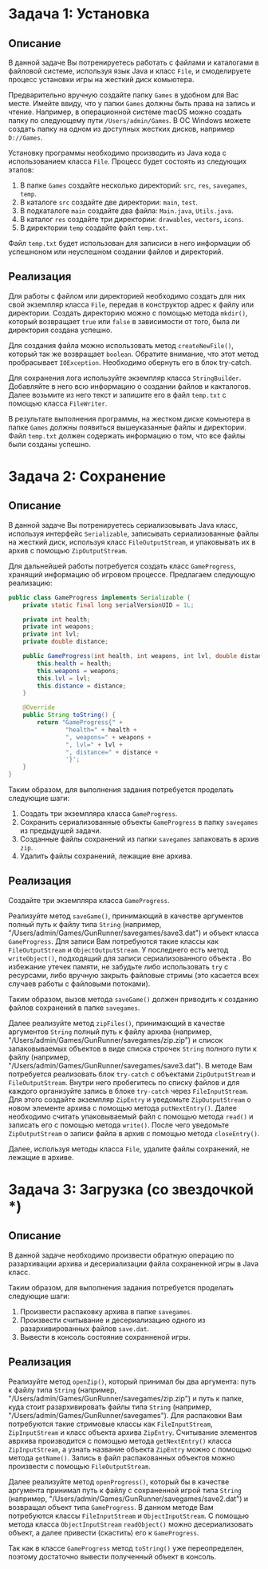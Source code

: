 # Задача 1: Установка

## Описание
В данной задаче Вы потренируетесь работать с файлами и каталогами в файловой системе, используя язык Java и класс `File`, и смоделируете процесс установки игры на жесткий диск комьютера.

Предварительно вручную создайте папку `Games` в удобном для Вас месте. Имейте ввиду, что у папки `Games` должны быть права на запись и чтение. Например, в операционной системе macOS можно создать папку по следующему пути `/Users/admin/Games`. В ОС Windows можете создать папку на одном из доступных жестких дисков, например `D://Games`.

Установку программы необходимо производить из Java кода с использованием класса `File`. Процесс будет состоять из следующих этапов:
1. В папке `Games` создайте несколько директорий: `src`, `res`, `savegames`, `temp`.
2. В каталоге `src` создайте две директории: `main`, `test`.
3. В подкаталоге `main` создайте два файла: `Main.java`, `Utils.java`.
4. В каталог `res` создайте три директории: `drawables`, `vectors`, `icons`.
5. В директории `temp` создайте файл `temp.txt`.

Файл `temp.txt` будет использован для записиси в него информации об успешноном или неуспешном создании файлов и директорий.

## Реализация
Для работы с файлом или директорией необходимо создать для них свой экземпляр класса `File`, передав в конструктор адрес к файлу или директории. Создать директорию можно с помощью метода `mkdir()`, который возвращает `true` или `false` в зависимости от того, была ли директория создана успешно.

Для создания файла можно использовать метод `createNewFile()`, который так же возвращает `boolean`. Обратите внимание, что этот метод пробрасывает `IOException`. Необходимо обернуть его в блок try-catch.

Для сохранения лога используйте экземпляр класса `StringBuilder`. Добавляйте в него всю информацию о создании файлов и какталогов. Далее возьмите из него текст и запишите его в файл `temp.txt` с помощью класса `FileWriter`.

В результате выполнения программы, на жестком диске комьютера в папке `Games` должны появиться вышеуказанные файлы и директории. Файл `temp.txt` должен содержать информацию о том, что все файлы были созданы успешно.

# Задача 2: Сохранение

## Описание
В данной задаче Вы потренируетесь сериализовывать Java класс, используя интерфейс `Serializable`, записывать сериализованные файлы на жесткий диск, используя класс `FileOutputStream`, и упаковывать их в архив с помощью `ZipOutputStream`.

Для дальнейшей работы потребуется создать класс `GameProgress`, хранящий информацию об игровом процессе. Предлагаем следующую реализацию:
```java
public class GameProgress implements Serializable {
    private static final long serialVersionUID = 1L;

    private int health;
    private int weapons;
    private int lvl;
    private double distance;

    public GameProgress(int health, int weapons, int lvl, double distance) {
        this.health = health;
        this.weapons = weapons;
        this.lvl = lvl;
        this.distance = distance;
    }

    @Override
    public String toString() {
        return "GameProgress{" +
                "health=" + health +
                ", weapons=" + weapons +
                ", lvl=" + lvl +
                ", distance=" + distance +
                '}';
    }
}
```

Таким образом, для выполнения задания потребуется проделать следующие шаги:
1. Создать три экземпляра класса `GameProgress`.
2. Сохранить сериализованные объекты `GameProgress` в папку `savegames` из предыдущей задачи.
3. Созданные файлы сохранений из папки `savegames` запаковать в архив `zip`.
4. Удалить файлы сохранений, лежащие вне архива.

## Реализация
Создайте три экземпляра класса `GameProgress`.

Реализуйте метод `saveGame()`, принимающий в качестве аргументов полный путь к файлу типа `String` (например, "/Users/admin/Games/GunRunner/savegames/save3.dat") и объект класса `GameProgress`. Для записи Вам потребуются такие классы как `FileOutputStream` и `ObjectOutputStream`. У последнего есть метод `writeObject()`, подходящий для записи сериализованного объекта . Во избежание утечек памяти, не забудьте либо использовать `try` с ресурсами, либо вручную закрыть файловые стримы (это касается всех случаев работы с файловыми потоками).

Таким образом, вызов метода `saveGame()` должен приводить к созданию файлов сохранений в папке `savegames`.

Далее реализуйте метод `zipFiles()`, принимающий в качестве аргументов `String` полный путь к файлу архива (например, "/Users/admin/Games/GunRunner/savegames/zip.zip") и список запаковываемых объектов в виде списка строчек `String` полного пути к файлу (например, "/Users/admin/Games/GunRunner/savegames/save3.dat"). В методе Вам потребуется реализовать блок `try-catch` с объектами `ZipOutputStream` и `FileOutputStream`. Внутри него пробегитесь по списку файлов и для каждого организуйте запись в блоке `try-catch` через `FileInputStream`. Для этого создайте экземпляр `ZipEntry` и уведомьте `ZipOutputStream` о новом элементе архива с помощью метода `putNextEntry()`. Далее необходимо считать упаковываемый файл с помощью метода `read()` и записать его с помощью метода `write()`. После чего уведомьте `ZipOutputStream` о записи файла в архив с помощью метода `closeEntry()`.

Далее, используя методы класса `File`, удалите файлы сохранений, не лежащие в архиве.

# Задача 3: Загрузка (со звездочкой *)

## Описание
В данной задаче необходимо произвести обратную операцию по разархивации архива и десериализации файла сохраненной игры в Java класс.

Таким образом, для выполнения задания потребуется проделать следующие шаги:
1. Произвести распаковку архива в папке `savegames`.
2. Произвести считывание и десериализацию одного из разархивированных файлов `save.dat`.
3. Вывести в консоль состояние сохранненой игры.

## Реализация
Реализуйте метод `openZip()`, который принимал бы два аргумента: путь к файлу типа `String` (например, "/Users/admin/Games/GunRunner/savegames/zip.zip") и путь к папке, куда стоит разархивировать файлы типа `String` (например, "/Users/admin/Games/GunRunner/savegames"). Для распаковки Вам потребуются такие стримовые классы как `FileInputStream`, `ZipInputStream` и класс объекта архива `ZipEntry`. Считывание элементов аврхива производится с помощью метода `getNextEntry()` класса `ZipInputStream`, а узнать название объекта `ZipEntry` можно с помощью метода `getName()`. Запись в файл распакованных объектов можно произвести с помощью `FileOutputStream`.

Далее реализуйте метод `openProgress()`, который бы в качестве аргумента принимал путь к файлу с сохраненной игрой типа `String` (например, "/Users/admin/Games/GunRunner/savegames/save2.dat") и возвращал объект типа `GameProgress`. В данном методе Вам потребуются классы `FileInputStream` и `ObjectInputStream`. С помощью метода класса `ObjectInputStream` `readObject()` можно десериализовать объект, а далее привести (скастить) его к `GameProgress`.

Так как в классе `GameProgress` метод `toString()` уже переопределен, поэтому достаточно вывести полученный объект в консоль.
